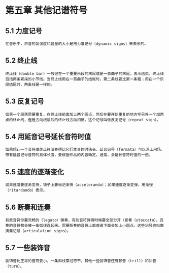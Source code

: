 # 第五章 其他记谱符号
## 5.1 力度记号
	在音乐中，声音的紧张度和音量的大小是用力度记号（dynamic signs）来表示的。
## 5.2 终止线
	终止线（double bar）一般记在一个重要乐段的末尾或是一首曲子的末尾，表示结束。终止线包括两条紧挨的小节线。当终止线用在一首曲子的结尾时，第二条线要比第一条粗；用在一个乐段结尾时，两条线是一样的。
## 5.3 反复记号
	如果一个段落需要重复，在终止线前面加上两个圆点，然后在要开始重复的地方写另外一个加两点的终止线，但是方向根最后的终止线方向相反。这个记号叫做反复记号（repeat sign）。
## 5.4 用延音记号延长音符时值
	如果想让一个音符或休止符演奏得比它们本身的时值长，延音记号（fermata）可以派上用场。带有延音记号音符的具体长度，要根据作品的内容确定。通常，会延长音符时值的一倍。
## 5.5 速度的逐渐变化
	如果速度要逐渐变快，铺子上要标记渐快（accelerando）；如果速度逐渐变慢，用渐慢（ritardando）表示。
## 5.6 断奏和连奏
	有些音符你要流畅的（legato）弹奏，有些音符弹得时候要全部分开（断奏（staccato）。连奏的音符都会被一条弧线连起来。需要断奏的音符上面或者下面会加上小圆点。这些记号也叫做演奏记号（articulation signs）。
## 5.7 一些装饰音
	装饰音比正常的音符要小，一条斜线穿过符干。其他一些装饰音还有颤音（trill）和回音（turn）。

